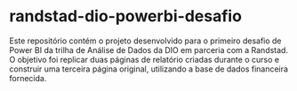 # randstad-dio-powerbi-desafio
Este repositório contém o projeto desenvolvido para o primeiro desafio de Power BI da trilha de Análise de Dados da DIO em parceria com a Randstad. O objetivo foi replicar duas páginas de relatório criadas durante o curso e construir uma terceira página original, utilizando a base de dados financeira fornecida.
